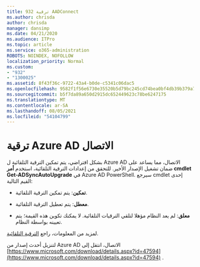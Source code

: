 ```yaml
---
title: 932 ترقية AADConnect
ms.author: chrisda
author: chrisda
manager: dansimp
ms.date: 04/21/2020
ms.audience: ITPro
ms.topic: article
ms.service: o365-administration
ROBOTS: NOINDEX, NOFOLLOW
localization_priority: Normal
ms.custom:
- "932"
- "1300025"
ms.assetid: 8f43f36c-9722-43a4-b0de-c5341c06dac5
ms.openlocfilehash: 9582f1f56e6730e35520b5d79bc245cd74bea0bf4db39b379a7cd133bafc16ee
ms.sourcegitcommit: b5f7da89a650d2915dc652449623c78be6247175
ms.translationtype: MT
ms.contentlocale: ar-SA
ms.lasthandoff: 08/05/2021
ms.locfileid: "54104799"
---
```

# <a name="upgrade-azure-ad-connect"></a>ترقية Azure AD الاتصال

بشكل افتراضي، يتم تمكين الترقية التلقائية ل Azure AD الاتصال، مما يساعد على ضمان تشغيل الإصدار الأخير. للتحقق من إعدادات الترقية التلقائية، استخدم **أمر cmdlet Get-ADSyncAutoUpgrade** في Azure AD PowerShell. سيرجع cmdlet إحدى القيم التالية:

- **تمكين**: يتم تمكين الترقية التلقائية.

- **معطل**: يتم تعطيل الترقية التلقائية.

- **معلق**: لم يعد النظام مؤهلا لتلقي الترقيات التلقائية. لا يمكنك تكوين هذه القيمة؛ يتم تعيينه بواسطة النظام.

لمزيد من المعلومات، راجع [الترقية التلقائية](https://docs.microsoft.com/azure/active-directory/connect/active-directory-aadconnect-feature-automatic-upgrade).

لتنزيل أحدث إصدار من Azure AD الاتصال، انتقل إلى [https://www.microsoft.com/download/details.aspx?id=47594](https://www.microsoft.com/download/details.aspx?id=47594) .
